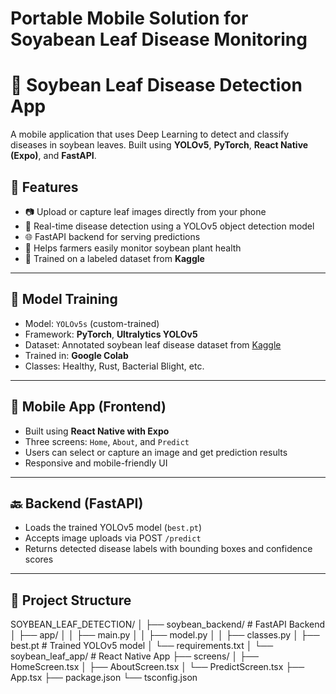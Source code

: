# Portable Mobile Solution for Soyabean Leaf Disease Monitoring
# 🌱 Soybean Leaf Disease Detection App

A mobile application that uses Deep Learning to detect and classify diseases in soybean leaves. Built using **YOLOv5**, **PyTorch**, **React Native (Expo)**, and **FastAPI**.

## 📱 Features

- 📷 Upload or capture leaf images directly from your phone
- 🧠 Real-time disease detection using a YOLOv5 object detection model
- 🌐 FastAPI backend for serving predictions
- 🌾 Helps farmers easily monitor soybean plant health
- 🔁 Trained on a labeled dataset from **Kaggle**

---

## 🧠 Model Training

- Model: `YOLOv5s` (custom-trained)
- Framework: **PyTorch**, **Ultralytics YOLOv5**
- Dataset: Annotated soybean leaf disease dataset from [Kaggle](https://www.kaggle.com/)  
- Trained in: **Google Colab**
- Classes: Healthy, Rust, Bacterial Blight, etc.

---

## 📲 Mobile App (Frontend)

- Built using **React Native with Expo**
- Three screens: `Home`, `About`, and `Predict`
- Users can select or capture an image and get prediction results
- Responsive and mobile-friendly UI

---

## 🔙 Backend (FastAPI)

- Loads the trained YOLOv5 model (`best.pt`)
- Accepts image uploads via POST `/predict`
- Returns detected disease labels with bounding boxes and confidence scores

---

## 📂 Project Structure

SOYBEAN_LEAF_DETECTION/
│
├── soybean_backend/ # FastAPI Backend
│ ├── app/
│ │ ├── main.py
│ │ ├── model.py
│ │ ├── classes.py
│ ├── best.pt # Trained YOLOv5 model
│ └── requirements.txt
│
└── soybean_leaf_app/ # React Native App
├── screens/
│ ├── HomeScreen.tsx
│ ├── AboutScreen.tsx
│ └── PredictScreen.tsx
├── App.tsx
├── package.json
└── tsconfig.json
